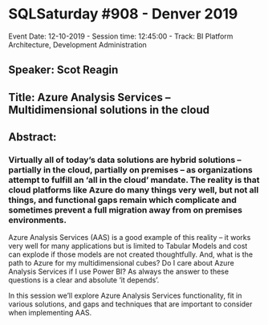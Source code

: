 # SQLSaturday #908 - Denver 2019
Event Date: 12-10-2019 - Session time: 12:45:00 - Track: BI Platform Architecture, Development  Administration
## Speaker: Scot Reagin
## Title: Azure Analysis Services – Multidimensional solutions in the cloud
## Abstract:
### Virtually all of today’s data solutions are hybrid solutions – partially in the cloud, partially on premises – as organizations attempt to fulfill an ‘all in the cloud’ mandate.  The reality is that cloud platforms like Azure do many things very well, but not all things, and functional gaps remain which complicate and sometimes prevent a full migration away from on premises environments.

Azure Analysis Services (AAS) is a good example of this reality – it works very well for many applications but is limited to Tabular Models and cost can explode if those models are not created thoughtfully.  And, what is the path to Azure for my multidimensional cubes? Do I care about Azure Analysis Services if I use Power BI?  As always the answer to these questions is a clear and absolute ‘it depends’.

In this session we’ll explore Azure Analysis Services functionality, fit in various solutions, and gaps and techniques that are important to consider when implementing AAS.
